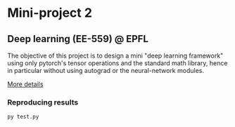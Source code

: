 # Mini-project 2
## Deep learning (EE-559) @ EPFL

The objective of this project is to design a mini "deep learning framework" using only pytorch's
tensor operations and the standard math library, hence in particular without using autograd or the
neural-network modules. 

[More details](miniprojects.pdf)

### Reproducing results

```bash
py test.py
```
